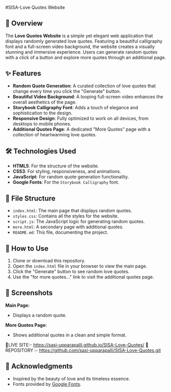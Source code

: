 #SISA-Love Quotes Website

## 🌸 Overview

The **Love Quotes Website** is a simple yet elegant web application that displays randomly generated love quotes. Featuring a beautiful calligraphy font and a full-screen video background, the website creates a visually stunning and immersive experience. Users can generate random quotes with a click of a button and explore more quotes through an additional page.

## ✨ Features

- **Random Quote Generation**: A curated collection of love quotes that change every time you click the "Generate" button.
- **Beautiful Video Background**: A looping full-screen video enhances the overall aesthetics of the page.
- **Storybook Calligraphy Font**: Adds a touch of elegance and sophistication to the design.
- **Responsive Design**: Fully optimized to work on all devices, from desktops to mobile phones.
- **Additional Quotes Page**: A dedicated "More Quotes" page with a collection of heartwarming love quotes.

## 🛠️ Technologies Used

- **HTML5**: For the structure of the website.
- **CSS3**: For styling, responsiveness, and animations.
- **JavaScript**: For random quote generation functionality.
- **Google Fonts**: For the `Storybook Calligraphy` font.

## 📂 File Structure

- `index.html`: The main page that displays random quotes.
- `styles.css`: Contains all the styles for the website.
- `script.js`: The JavaScript logic for generating random quotes.
- `more.html`: A secondary page with additional quotes.
- `README.md`: This file, documenting the project.

## 🚀 How to Use

1. Clone or download this repository.
2. Open the `index.html` file in your browser to view the main page.
3. Click the "Generate" button to see random love quotes.
4. Use the "for more quotes..." link to visit the additional quotes page.

## 📸 Screenshots

**Main Page:**
- Displays a random quote.

**More Quotes Page:**
- Shows additional quotes in a clean and simple format.


🚀LIVE SITE:- https://sasi-upparapalli.github.io/SISA-Love-Quotes/
🚀REPOSITORY :- https://github.com/sasi-upparapalli/SISA-Love-Quotes.git


## 💖 Acknowledgments

- Inspired by the beauty of love and its timeless essence.
- Fonts provided by [Google Fonts](https://fonts.google.com/).
